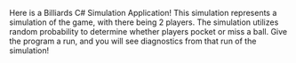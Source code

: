 Here is a Billiards C# Simulation Application! This simulation represents a simulation of the game, with there being 2 players. The simulation utilizes random probability to determine whether players pocket or miss a ball. Give the program a run, and you will see diagnostics from that run of the simulation!
